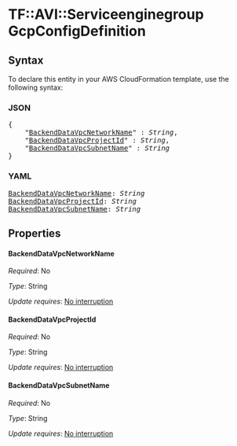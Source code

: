# TF::AVI::Serviceenginegroup GcpConfigDefinition

## Syntax

To declare this entity in your AWS CloudFormation template, use the following syntax:

### JSON

<pre>
{
    "<a href="#backenddatavpcnetworkname" title="BackendDataVpcNetworkName">BackendDataVpcNetworkName</a>" : <i>String</i>,
    "<a href="#backenddatavpcprojectid" title="BackendDataVpcProjectId">BackendDataVpcProjectId</a>" : <i>String</i>,
    "<a href="#backenddatavpcsubnetname" title="BackendDataVpcSubnetName">BackendDataVpcSubnetName</a>" : <i>String</i>
}
</pre>

### YAML

<pre>
<a href="#backenddatavpcnetworkname" title="BackendDataVpcNetworkName">BackendDataVpcNetworkName</a>: <i>String</i>
<a href="#backenddatavpcprojectid" title="BackendDataVpcProjectId">BackendDataVpcProjectId</a>: <i>String</i>
<a href="#backenddatavpcsubnetname" title="BackendDataVpcSubnetName">BackendDataVpcSubnetName</a>: <i>String</i>
</pre>

## Properties

#### BackendDataVpcNetworkName

_Required_: No

_Type_: String

_Update requires_: [No interruption](https://docs.aws.amazon.com/AWSCloudFormation/latest/UserGuide/using-cfn-updating-stacks-update-behaviors.html#update-no-interrupt)

#### BackendDataVpcProjectId

_Required_: No

_Type_: String

_Update requires_: [No interruption](https://docs.aws.amazon.com/AWSCloudFormation/latest/UserGuide/using-cfn-updating-stacks-update-behaviors.html#update-no-interrupt)

#### BackendDataVpcSubnetName

_Required_: No

_Type_: String

_Update requires_: [No interruption](https://docs.aws.amazon.com/AWSCloudFormation/latest/UserGuide/using-cfn-updating-stacks-update-behaviors.html#update-no-interrupt)

